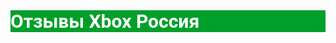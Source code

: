 <head>
  <div id="rec754935812" class="r t-rec t-rec_pt_0 t-rec_pb_0" style="padding-top:0px;padding-bottom:0px;background-color:#009f2a; " data-record-type="106" data-bg-color="#009f2a" data-animationappear="off"><!-- T004 --><div class="t004"><div class="t-container t-align_center"><div class="t-col t-col_10 t-prefix_2"><div field="text" class="t-text t-text_md "><div style="font-size: 30px;" data-customstyle="yes"><strong style="font-family: Roboto;">Отзывы Xbox Россия</strong></div></div></div></div></div><style> #rec754935812 .t-text { color: #ffffff; }</style></div>
  <!-- ... -->
  <link
    rel="stylesheet"
    href="https://unpkg.com/@waline/client@v3/dist/waline.css"
  />
</head>
<body>
  <!-- ... -->
  <div id="waline"></div>
  <script type="module">
    import { init } from 'https://unpkg.com/@waline/client@v3/dist/waline.js';

    init({
      el: '#waline',
      serverURL: 'https://commentxbox.vercel.app/',
      lang: 'ru',
    });
  </script>
</body>
<style>
.wl-count { visibility: hidden; }
.wl-sort { visibility: hidden; }
</style>
